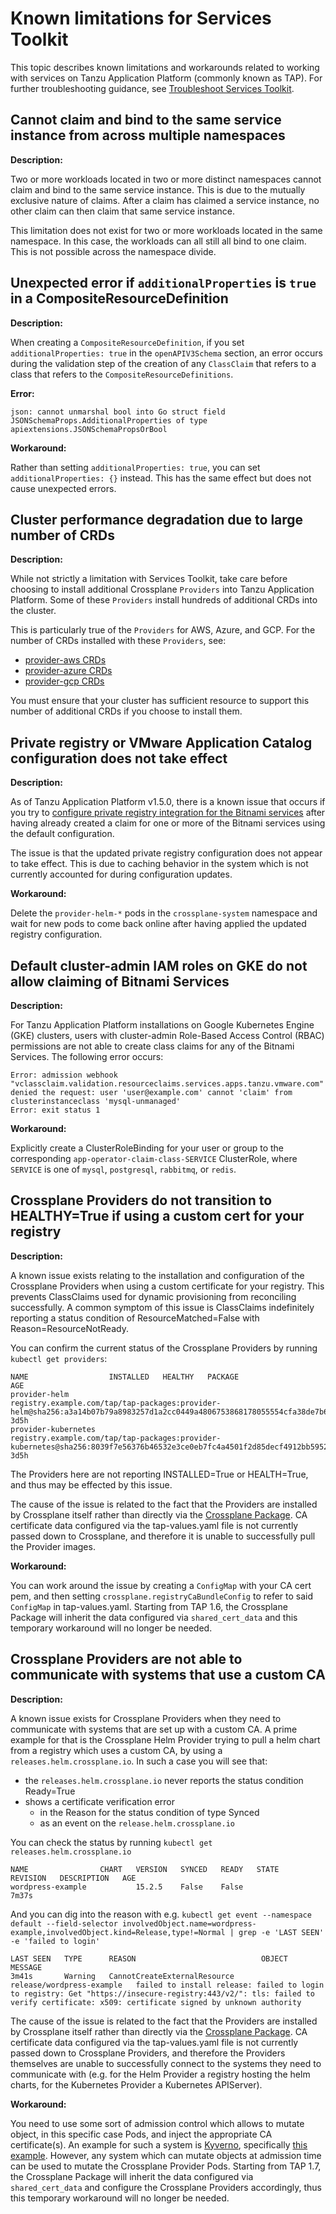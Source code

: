 # Known limitations for Services Toolkit

This topic describes known limitations and workarounds related to working with services on
Tanzu Application Platform (commonly known as TAP). For further troubleshooting guidance, see
[Troubleshoot Services Toolkit](../how-to-guides/troubleshooting.hbs.md).

## <a id="multi-workloads"></a> Cannot claim and bind to the same service instance from across multiple namespaces

**Description:**

Two or more workloads located in two or more distinct namespaces cannot claim and bind to the same
service instance.
This is due to the mutually exclusive nature of claims. After a claim has claimed a service instance,
no other claim can then claim that same service instance.

This limitation does not exist for two or more workloads located in the same namespace.
In this case, the workloads can all still all bind to one claim.
This is not possible across the namespace divide.

## <a id="compositeresourcedef"></a> Unexpected error if `additionalProperties` is `true` in a CompositeResourceDefinition

**Description:**

When creating a `CompositeResourceDefinition`, if you set `additionalProperties: true` in the
`openAPIV3Schema` section, an error occurs during the validation step of the creation of any
`ClassClaim` that refers to a class that refers to the `CompositeResourceDefinitions`.

**Error:**

```console
json: cannot unmarshal bool into Go struct field JSONSchemaProps.AdditionalProperties of type apiextensions.JSONSchemaPropsOrBool
```

**Workaround:**

Rather than setting `additionalProperties: true`, you can set `additionalProperties: {}` instead.
This has the same effect but does not cause unexpected errors.

## <a id="too-many-crds"></a> Cluster performance degradation due to large number of CRDs

**Description:**

While not strictly a limitation with Services Toolkit, take care before choosing to
install additional Crossplane `Providers` into Tanzu Application Platform.
Some of these `Providers` install hundreds of additional CRDs into the cluster.

This is particularly true of the `Providers` for AWS, Azure, and GCP.
For the number of CRDs installed with these `Providers`, see:

- [provider-aws CRDs](https://marketplace.upbound.io/providers/upbound/provider-aws/latest/managed-resources)
- [provider-azure CRDs](https://marketplace.upbound.io/providers/upbound/provider-azure/latest/managed-resources)
- [provider-gcp CRDs](https://marketplace.upbound.io/providers/upbound/provider-gcp/latest/managed-resources)

You must ensure that your cluster has sufficient resource to support this number of additional CRDs
if you choose to install them.

## <a id="private-reg"></a> Private registry or VMware Application Catalog configuration does not take effect

**Description:**

As of Tanzu Application Platform v1.5.0, there is a known issue that occurs if you try to
[configure private registry integration for the Bitnami services](../../bitnami-services/how-to-guides/configure-private-reg-integration.hbs.md)
after having already created a claim for one or more of the Bitnami services using the default configuration.

The issue is that the updated private registry configuration does not appear to take effect.
This is due to caching behavior in the system which is not currently accounted for during configuration
updates.

**Workaround:**

Delete the `provider-helm-*` pods in the `crossplane-system` namespace and wait for new pods to come
back online after having applied the updated registry configuration.

## <a id="default-cluster-admin"></a>Default cluster-admin IAM roles on GKE do not allow claiming of Bitnami Services

**Description:**

For Tanzu Application Platform installations on Google Kubernetes Engine (GKE) clusters,
users with cluster-admin Role-Based Access Control (RBAC) permissions are not able to
create class claims for any of the Bitnami Services. The following error occurs:

```console
Error: admission webhook "vclassclaim.validation.resourceclaims.services.apps.tanzu.vmware.com" denied the request: user 'user@example.com' cannot 'claim' from clusterinstanceclass 'mysql-unmanaged'
Error: exit status 1
```

**Workaround:**

Explicitly create a ClusterRoleBinding for your user or group to the corresponding
`app-operator-claim-class-SERVICE` ClusterRole, where `SERVICE` is one of `mysql`, `postgresql`,
`rabbitmq`, or `redis`.

## <a id="crossplane-providers-custom-cert"></a>Crossplane Providers do not transition to HEALTHY=True if using a custom cert for your registry

**Description:**

A known issue exists relating to the installation and configuration of the Crossplane Providers when using a custom certificate for your registry. This prevents ClassClaims used for dynamic provisioning from reconciling successfully. A common symptom of this issue is ClassClaims indefinitely reporting a status condition of ResourceMatched=False with Reason=ResourceNotReady.

You can confirm the current status of the Crossplane Providers by running `kubectl get providers`:

```console
NAME                  INSTALLED   HEALTHY   PACKAGE                                                                                                                             AGE
provider-helm                               registry.example.com/tap/tap-packages:provider-helm@sha256:a3a14b07b79a8983257d1a2cc0449a4806753868178055554cfa38de7b649467         3d5h
provider-kubernetes                         registry.example.com/tap/tap-packages:provider-kubernetes@sha256:8039f7e56376b46532e3ce0eb7fc4a4501f2d85decf4912bb5952083abb41b7b   3d5h
```

The Providers here are not reporting INSTALLED=True or HEALTH=True, and thus may be effected by this issue.

The cause of the issue is related to the fact that the Providers are installed by Crossplane itself rather than directly via the [Crossplane Package](../../crossplane/about.hbs.md). CA certificate data configured via the tap-values.yaml file is not currently passed down to Crossplane, and therefore it is unable to successfully pull the Provider images.

**Workaround:**

You can work around the issue by creating a `ConfigMap` with your CA cert pem, and then setting `crossplane.registryCaBundleConfig` to refer to said `ConfigMap` in tap-values.yaml. Starting from TAP 1.6, the Crossplane Package will inherit the data configured via `shared_cert_data` and this temporary workaround will no longer be needed.

## <a id="crossplane-providers-custom-cert-inject"></a>Crossplane Providers are not able to communicate with systems that use a custom CA

**Description:**

A known issue exists for Crossplane Providers when they need to communicate with systems that are set up with a custom CA. A prime example for that is the Crossplane Helm Provider trying to pull a helm chart from a registry which uses a custom CA, by using a `releases.helm.crossplane.io`. In such a case you will see that:
- the `releases.helm.crossplane.io` never reports the status condition Ready=True
- shows a certificate verification error
   - in the Reason for the status condition of type Synced
   - as an event on the `release.helm.crossplane.io`

You can check the status by running `kubectl get releases.helm.crossplane.io`

```console
NAME                CHART   VERSION   SYNCED   READY   STATE   REVISION   DESCRIPTION   AGE
wordpress-example           15.2.5    False    False                                    7m37s
```

And you can dig into the reason with e.g. `kubectl get event --namespace default --field-selector involvedObject.name=wordpress-example,involvedObject.kind=Release,type!=Normal | grep -e 'LAST SEEN' -e 'failed to login'`

```console
LAST SEEN   TYPE      REASON                            OBJECT                      MESSAGE
3m41s       Warning   CannotCreateExternalResource      release/wordpress-example   failed to install release: failed to login to registry: Get "https://insecure-registry:443/v2/": tls: failed to verify certificate: x509: certificate signed by unknown authority
```

The cause of the issue is related to the fact that the Providers are installed by Crossplane itself rather than directly via the [Crossplane Package](../../crossplane/about.hbs.md). CA certificate data configured via the tap-values.yaml file is not currently passed down to Crossplane Providers, and therefore the Providers themselves are unable to successfully connect to the systems they need to communicate with (e.g. for the Helm Provider a registry hosting the helm charts, for the Kubernetes Provider a Kubernetes APIServer).

**Workaround:**

You need to use some sort of admission control which allows to mutate object, in this specific case Pods, and inject the appropriate CA certificate(s). An example for such a system is [Kyverno], specifically [this example][CaInjectExample]. However, any system which can mutate objects at admission time can be used to mutate the Crossplane Provider Pods. Starting from TAP 1.7, the Crossplane Package will inherit the data configured via `shared_cert_data` and configure the Crossplane Providers accordingly, thus this temporary workaround will no longer be needed.

[Kyverno]: https://kyverno.io/
[CaInjectExample]: https://kyverno.io/policies/other/add-certificates-volume/add-certificates-volume/
